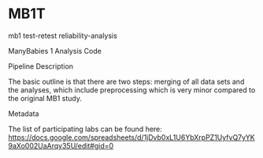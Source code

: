 # MB1T

mb1 test-retest reliability-analysis

ManyBabies 1 Analysis Code

Pipeline Description

The basic outline is that there are two steps: merging of all data sets and the analyses, which include preprocessing which is very minor compared to the original MB1 study. 

Metadata

The list of participating labs can be found here: https://docs.google.com/spreadsheets/d/1jDvb0xL1U6YbXrpPZ1UyfyQ7yYK9aXo002UaArqy35U/edit#gid=0
